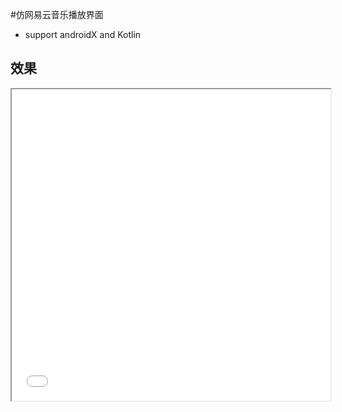 #仿网易云音乐播放界面
* support androidX and Kotlin
## 效果
<iframe height=498 width=510 src="preview/录屏_20190703_143810.mp4">

*[Java版本->](https://github.com/AchillesLzg/jianshu-neteasedisc)
*博客地址：http://www.jianshu.com/p/cb54990219d9